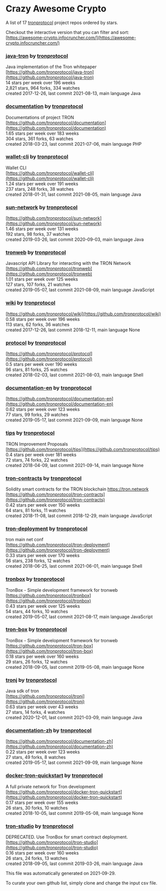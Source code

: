 # Crazy Awesome Crypto
A list of 17 [tronprotocol](https://github.com/tronprotocol) project repos ordered by stars.  

Checkout the interactive version that you can filter and sort: 
[https://awesome-crypto.infocruncher.com/](https://awesome-crypto.infocruncher.com/)  


### [java-tron](https://github.com/tronprotocol/java-tron) by [tronprotocol](https://github.com/tronprotocol)  
Java implementation of the Tron whitepaper  
[https://github.com/tronprotocol/java-tron](https://github.com/tronprotocol/java-tron)  
14 stars per week over 196 weeks  
2,821 stars, 964 forks, 334 watches  
created 2017-12-26, last commit 2021-08-13, main language Java  


### [documentation](https://github.com/tronprotocol/documentation) by [tronprotocol](https://github.com/tronprotocol)  
Documentations of project TRON  
[https://github.com/tronprotocol/documentation](https://github.com/tronprotocol/documentation)  
1.65 stars per week over 183 weeks  
304 stars, 361 forks, 63 watches  
created 2018-03-23, last commit 2021-07-06, main language PHP  


### [wallet-cli](https://github.com/tronprotocol/wallet-cli) by [tronprotocol](https://github.com/tronprotocol)  
Wallet CLI  
[https://github.com/tronprotocol/wallet-cli](https://github.com/tronprotocol/wallet-cli)  
1.24 stars per week over 191 weeks  
237 stars, 248 forks, 38 watches  
created 2018-01-31, last commit 2021-08-05, main language Java  


### [sun-network](https://github.com/tronprotocol/sun-network) by [tronprotocol](https://github.com/tronprotocol)  
  
[https://github.com/tronprotocol/sun-network](https://github.com/tronprotocol/sun-network)  
1.46 stars per week over 131 weeks  
192 stars, 98 forks, 37 watches  
created 2019-03-26, last commit 2020-09-03, main language Java  


### [tronweb](https://github.com/tronprotocol/tronweb) by [tronprotocol](https://github.com/tronprotocol)  
Javascript API Library for interacting with the TRON Network   
[https://github.com/tronprotocol/tronweb](https://github.com/tronprotocol/tronweb)  
1.01 stars per week over 125 weeks  
127 stars, 107 forks, 21 watches  
created 2019-05-07, last commit 2021-08-09, main language JavaScript  


### [wiki](https://github.com/tronprotocol/wiki) by [tronprotocol](https://github.com/tronprotocol)  
  
[https://github.com/tronprotocol/wiki](https://github.com/tronprotocol/wiki)  
0.58 stars per week over 196 weeks  
113 stars, 62 forks, 36 watches  
created 2017-12-26, last commit 2018-12-11, main language None  


### [protocol](https://github.com/tronprotocol/protocol) by [tronprotocol](https://github.com/tronprotocol)  
  
[https://github.com/tronprotocol/protocol](https://github.com/tronprotocol/protocol)  
0.5 stars per week over 190 weeks  
96 stars, 81 forks, 25 watches  
created 2018-02-03, last commit 2021-08-03, main language Shell  


### [documentation-en](https://github.com/tronprotocol/documentation-en) by [tronprotocol](https://github.com/tronprotocol)  
  
[https://github.com/tronprotocol/documentation-en](https://github.com/tronprotocol/documentation-en)  
0.62 stars per week over 123 weeks  
77 stars, 99 forks, 29 watches  
created 2019-05-17, last commit 2021-09-09, main language None  


### [tips](https://github.com/tronprotocol/tips) by [tronprotocol](https://github.com/tronprotocol)  
TRON Improvement Proposals  
[https://github.com/tronprotocol/tips](https://github.com/tronprotocol/tips)  
0.4 stars per week over 181 weeks  
72 stars, 74 forks, 22 watches  
created 2018-04-09, last commit 2021-09-14, main language None  


### [tron-contracts](https://github.com/tronprotocol/tron-contracts) by [tronprotocol](https://github.com/tronprotocol)  
Solidity smart contracts for the TRON blockchain https://tron.network  
[https://github.com/tronprotocol/tron-contracts](https://github.com/tronprotocol/tron-contracts)  
0.42 stars per week over 150 weeks  
64 stars, 81 forks, 11 watches  
created 2018-11-08, last commit 2018-12-29, main language JavaScript  


### [tron-deployment](https://github.com/tronprotocol/tron-deployment) by [tronprotocol](https://github.com/tronprotocol)  
tron main net conf  
[https://github.com/tronprotocol/tron-deployment](https://github.com/tronprotocol/tron-deployment)  
0.33 stars per week over 170 weeks  
56 stars, 238 forks, 12 watches  
created 2018-06-25, last commit 2021-06-01, main language Shell  


### [tronbox](https://github.com/tronprotocol/tronbox) by [tronprotocol](https://github.com/tronprotocol)  
TronBox - Simple development framework for tronweb  
[https://github.com/tronprotocol/tronbox](https://github.com/tronprotocol/tronbox)  
0.43 stars per week over 125 weeks  
54 stars, 44 forks, 10 watches  
created 2019-05-07, last commit 2021-08-17, main language JavaScript  


### [tron-box](https://github.com/tronprotocol/tron-box) by [tronprotocol](https://github.com/tronprotocol)  
TronBox - Simple development framework for tronweb  
[https://github.com/tronprotocol/tron-box](https://github.com/tronprotocol/tron-box)  
0.18 stars per week over 160 weeks  
29 stars, 26 forks, 12 watches  
created 2018-09-05, last commit 2019-05-08, main language None  


### [tronj](https://github.com/tronprotocol/tronj) by [tronprotocol](https://github.com/tronprotocol)  
Java sdk of tron  
[https://github.com/tronprotocol/tronj](https://github.com/tronprotocol/tronj)  
0.63 stars per week over 43 weeks  
27 stars, 14 forks, 4 watches  
created 2020-12-01, last commit 2021-03-09, main language Java  


### [documentation-zh](https://github.com/tronprotocol/documentation-zh) by [tronprotocol](https://github.com/tronprotocol)  
  
[https://github.com/tronprotocol/documentation-zh](https://github.com/tronprotocol/documentation-zh)  
0.22 stars per week over 123 weeks  
27 stars, 49 forks, 8 watches  
created 2019-05-17, last commit 2021-09-09, main language None  


### [docker-tron-quickstart](https://github.com/tronprotocol/docker-tron-quickstart) by [tronprotocol](https://github.com/tronprotocol)  
A full private network for Tron development  
[https://github.com/tronprotocol/docker-tron-quickstart](https://github.com/tronprotocol/docker-tron-quickstart)  
0.17 stars per week over 155 weeks  
26 stars, 30 forks, 10 watches  
created 2018-10-05, last commit 2019-05-08, main language None  


### [tron-studio](https://github.com/tronprotocol/tron-studio) by [tronprotocol](https://github.com/tronprotocol)  
DEPRECATED. Use TronBox for smart contract deployment.  
[https://github.com/tronprotocol/tron-studio](https://github.com/tronprotocol/tron-studio)  
0.16 stars per week over 160 weeks  
26 stars, 24 forks, 13 watches  
created 2018-09-05, last commit 2019-03-26, main language Java  


This file was automatically generated on 2021-09-29.  

To curate your own github list, simply clone and change the input csv file.  